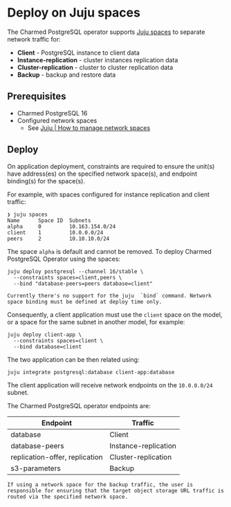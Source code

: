 # Deploy on Juju spaces

The Charmed PostgreSQL operator supports [Juju spaces](https://documentation.ubuntu.com/juju/latest/reference/space/index.html) to separate network traffic for:
- **Client** - PostgreSQL instance to client data
- **Instance-replication** - cluster instances replication data
- **Cluster-replication** - cluster to cluster replication data
- **Backup** - backup and restore data

## Prerequisites

* Charmed PostgreSQL 16
* Configured network spaces
  * See [Juju | How to manage network spaces](https://documentation.ubuntu.com/juju/latest/reference/juju-cli/list-of-juju-cli-commands/add-space/)

## Deploy

On application deployment, constraints are required to ensure the unit(s) have address(es) on the specified network space(s), and endpoint binding(s) for the space(s).

For example, with spaces configured for instance replication and client traffic:
```text
❯ juju spaces
Name      Space ID  Subnets
alpha     0         10.163.154.0/24
client    1         10.0.0.0/24
peers     2         10.10.10.0/24
```

The space `alpha` is default and cannot be removed. To deploy Charmed PostgreSQL Operator using the spaces:
```text
juju deploy postgresql --channel 16/stable \
  --constraints spaces=client,peers \
  --bind "database-peers=peers database=client"
```

```{caution}
Currently there's no support for the juju  `bind` command. Network space binding must be defined at deploy time only.
```

Consequently, a client application must use the `client` space on the model, or a space for the same subnet in another model, for example:
```text
juju deploy client-app \
  --constraints spaces=client \
  --bind database=client
```

The two application can be then related using:
```text
juju integrate postgresql:database client-app:database
```

The client application will receive network endpoints on the `10.0.0.0/24` subnet.

The Charmed PostgreSQL operator endpoints are:

| Endpoint                       | Traffic              |
| ------------------------------ | -------------------- |
| database                       | Client               |
| database-peers                 | Instance-replication |
| replication-offer, replication | Cluster-replication  |
| s3-parameters                  | Backup               |


```{note}
If using a network space for the backup traffic, the user is responsible for ensuring that the target object storage URL traffic is routed via the specified network space.
```

